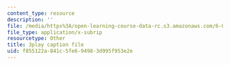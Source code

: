 ```yaml
---
content_type: resource
description: ''
file: /media/https%3A/open-learning-course-data-rc.s3.amazonaws.com/6-034-artificial-intelligence-fall-2010/f855122a841c5fe694983d995f953e2e_6nDqY8MPLDM.vtt
file_type: application/x-subrip
resourcetype: Other
title: 3play caption file
uid: f855122a-841c-5fe6-9498-3d995f953e2e
---
```

